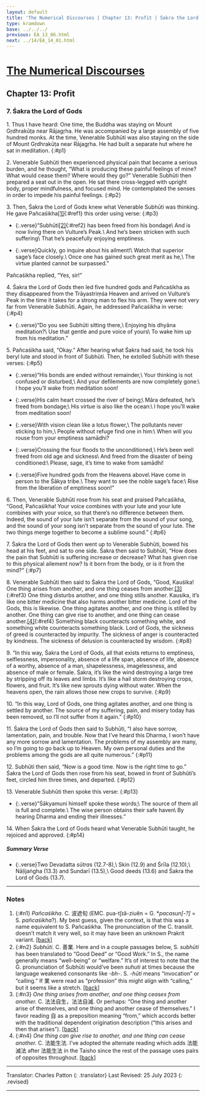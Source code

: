 ```yaml
---
layout: default
title: 'The Numerical Discourses | Chapter 13: Profit | Śakra the Lord of Gods'
type: kramdown
base: ../../../
previous: EA_13_06.html
next: ../14/EA_14_01.html
---
```


# [The Numerical Discourses](../index.html)
## Chapter 13: Profit
### 7. Śakra the Lord of Gods

1\. Thus I have heard: One time, the Buddha was staying on Mount Gṛdhrakūṭa near Rājagṛha. He was accompanied by a large assembly of five hundred monks. At the time, Venerable Subhūti was also staying on the side of Mount Gṛdhrakūṭa near Rājagṛha. He had built a separate hut where he sat in meditation.
{:#p1}

2\. Venerable Subhūti then experienced physical pain that became a serious burden, and he thought, “What is producing these painful feelings of mine? What would cease them? Where would they go?” Venerable Subhūti then prepared a seat out in the open. He sat there cross-legged with upright body, proper mindfulness, and focused mind. He contemplated the senses in order to impede his painful feelings.
{:#p2}

3\. Then, Śakra the Lord of Gods knew what Venerable Subhūti was thinking. He gave Pañcaśikha[\[1\]](#n1){:#ref1} this order using verse:
{:#p3}

* {:.verse}“Subhūti[\[2\]](#n2){:#ref2} has been freed from his bondage\\
And is now living there on Vulture’s Peak.\\
And he’s been stricken with such suffering\\
That he’s peacefully enjoying emptiness.

* {:.verse}Quickly, go inquire about his ailment!\\
Watch that superior sage’s face closely.\\
Once one has gained such great merit as he,\\
The virtue planted cannot be surpassed.”

Pañcaśikha replied, “Yes, sir!”


4\. Śakra the Lord of Gods then led five hundred gods and Pañcaśikha as they disappeared from the Trāyastriṃśa Heaven and arrived on Vulture’s Peak in the time it takes for a strong man to flex his arm. They were not very far from Venerable Subhūti. Again, he addressed Pañcaśikha in verse:
{:#p4}

* {:.verse}“Do you see Subhūti sitting there,\\
Enjoying his dhyāna meditation?\\
Use that gentle and pure voice of yours\\
To wake him up from his meditation.”

5\. Pañcaśikha said, “Okay.” After hearing what Śakra had said, he took his beryl lute and stood in front of Subhūti. Then, he extolled Subhūti with these verses:
{:#p5}

* {:.verse}“His bonds are ended without remainder,\\
Your thinking is not confused or disturbed,\\
And your defilements are now completely gone:\\
I hope you’ll wake from meditation soon!

* {:.verse}His calm heart crossed the river of being;\\
Māra defeated, he’s freed from bondage;\\
His virtue is also like the ocean:\\
I hope you’ll wake from meditation soon!

* {:.verse}With vision clean like a lotus flower,\\
The pollutants never sticking to him,\\
 People without refuge find one in him:\\
When will you rouse from your emptiness samādhi?

* {:.verse}Crossing the four floods to the unconditioned,\\
He’s been well freed from old age and sickness\\
And freed from the disaster of being conditioned:\\
Please, sage, it’s time to wake from samādhi!

* {:.verse}Five hundred gods from the Heavens above\\
Have come in person to the Śākya tribe.\\
They want to see the noble sage’s face:\\
Rise from the liberation of emptiness soon!”

6\. Then, Venerable Subhūti rose from his seat and praised Pañcaśikha, “Good, Pañcaśikha! Your voice combines with your lute and your lute combines with your voice, so that there’s no difference between them. Indeed, the sound of your lute isn’t separate from the sound of your song, and the sound of your song isn’t separate from the sound of your lute. The two things merge together to become a sublime sound.”
{:#p6}

7\. Śakra the Lord of Gods then went up to Venerable Subhūti, bowed his head at his feet, and sat to one side. Śakra then said to Subhūti, “How does the pain that Subhūti is suffering increase or decrease? What has given rise to this physical ailement now? Is it born from the body, or is it from the mind?”
{:#p7}

8\. Venerable Subhūti then said to Śakra the Lord of Gods, “Good, Kauśika! One thing arises from another, and one thing ceases from another.[\[3\]](#n3){:#ref3} One thing disturbs another, and one thing stills another. Kausika, it’s like one bitter medicine that also harms another bitter medicine. Lord of the Gods, this is likewise. One thing agitates another, and one thing is stilled by another. One thing can give rise to another, and one thing can cease another.[\[4\]](#n4){:#ref4} Something black counteracts something white, and something white counteracts something black. Lord of Gods, the sickness of greed is counteracted by impurity. The sickness of anger is counteracted by kindness. The sickness of delusion is counteracted by wisdom.
{:#p8}

9\. “In this way, Śakra the Lord of Gods, all that exists returns to emptiness, selflessness, impersonality, absence of a life span, absence of life, absence of a worthy, absence of a man, shapelessness, imagelessness, and absence of male or female. Śakra, it’s like the wind destroying a large tree by stripping off its leaves and limbs. It’s like a hail storm destroying crops, flowers, and fruit. It’s like new sprouts dying without water. When the heavens open, the rain allows those new crops to survive.
{:#p9}

10\. “In this way, Lord of Gods, one thing agitates another, and one thing is settled by another. The source of my suffering, pain, and misery today has been removed, so I’ll not suffer from it again.”
{:#p10}

11\. Śakra the Lord of Gods then said to Subhūti, “I also have sorrow, lamentation, pain, and trouble. Now that I’ve heard this Dharma, I won’t have any more sorrow and lamentation. The problems of my assembly are many, so I’m going to go back up to Heaven. My own personal duties and the problems among the gods are all quite numerous.”
{:#p11}

12\. Subhūti then said, “Now is a good time. Now is the right time to go.” Śakra the Lord of Gods then rose from his seat, bowed in front of Subhūti’s feet, circled him three times, and departed.
{:#p12}

13\. Venerable Subhūti then spoke this verse:
{:#p13}

* {:.verse}“Śākyamuni himself spoke these words;\\
The source of them all is full and complete.\\
The wise person obtains their safe haven\\
By hearing Dharma and ending their illnesses.”

14\. When Śakra the Lord of Gods heard what Venerable Subhūti taught, he rejoiced and approved.
{:#p14}

##### Summary Verse

* {:.verse}Two Devadatta <em>sūtra</em>s (12.7-8),\\
Skin (12.9) and Śrīla (12.10),\\
Nāḷijaṅgha (13.3) and Sundarī (13.5),\\
Good deeds (13.6) and Śakra the Lord of Gods (13.7).

---

### Notes

1. {:#n1} <em>Pañcaśikha</em>. C. 波遮旬 (EMC. pua-tʃɪă-ziuĕn = G. \*<em>pacasun[-?]</em> = S. <em>pañcaśikha</em>?). My best guess, given the context, is that this was a name equivalent to S. Pañcaśikha. The pronunciation of the C. translit. doesn’t match it very well, so it may have been an unknown Prakrit variant. [\[back\]](#ref1)
2. {:#n2} <em>Subhūti</em>. C. 善業. Here and in a couple passages below, S. <em>subhūti</em> has been translated to “Good Deed” or “Good Work.” In S., the name generally means “well-being” or “welfare.” It’s of interest to note that the G. pronunciation of Subhūti would’ve been <em>suhuti</em> at times because the language weakened consonants like <em>-bh-</em>. S. <em>-hūti</em> means “invocation” or “calling.” If 業 were read as “profession” this might align with “calling,” but it seems like a stretch. [\[back\]](#ref2)
3. {:#n3} <em>One thing arises from another, and one thing ceases from another.</em> C. 法法自生，法法自滅. Or perhaps: “One thing and another arise of themselves, and one thing and another cease of themselves.” I favor reading 自 as a preposition meaning “from,” which accords better with the traditional dependent origination description (“this arises and then that arises”). [\[back\]](#ref3)
4. {:#n4} <em>One thing can give rise to another, and one thing can cease another.</em> C. 法能生法. I’ve adopted the alternate reading which adds 法能滅法 after 法能生法 in the Taisho since the rest of the passage uses pairs of opposites throughout. [\[back\]](#ref4)

---

Translator: Charles Patton
{: .translator}
Last Revised: 25 July 2023
{: .revised}

---